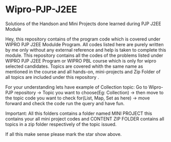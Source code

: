 # Wipro-PJP-J2EE
Solutions of the Handson and Mini Projects done learned during PJP J2EE Module

Hey, this repository contains of the program code which is covered under WIPRO PJP J2EE Modulde Program. All codes listed here are purely written by me only without any external reference and help is taken to complete this module. This repository contains all the codes of the problems listed under WIPRO PJP J2EE Program or WIPRO PBL course which is only for wipro selected candidates. Topics are covered whith the same name as mentioned in the course and all hands-on, mini-projects and Zip Folder of all topics are included under this repository .

For your understanding lets have example of Collection topic: Go to Wipro-PJP repository -> Topic you want to choose(Eg: Collection) -> then move to the topic code you want to check for(List, Map, Set as here) -> move forward and check the code run the query and have fun.

Important: All this folders contains a folder named MINI PROJECT this contains your all mini project codes and CONTENT ZIP FOLDER contains all topics in a zip folder respectively of the topic issued.

If all this make sense please mark the star show above.
